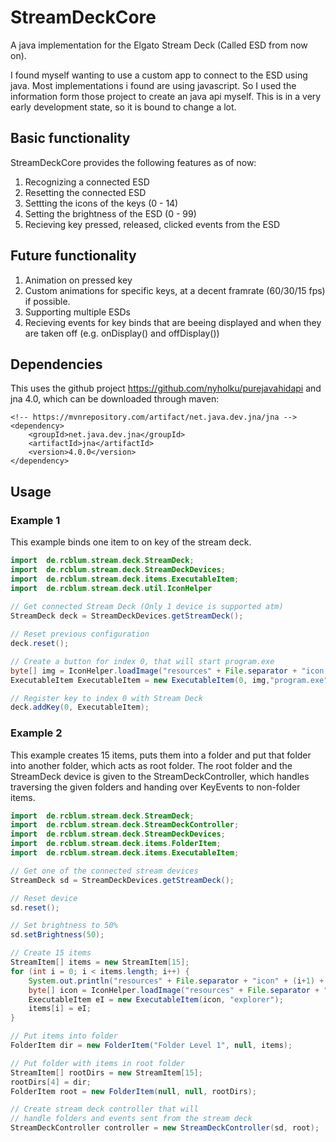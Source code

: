 # StreamDeckCore
A java implementation for the Elgato Stream Deck (Called ESD from now on).

I found myself wanting to use a custom app to connect to the ESD using java. Most implementations i found are using javascript. So I used the information form those project to create an java api myself. This is in a very early development state, so it is bound to change a lot.

## Basic functionality
StreamDeckCore provides the following features as of now:
1. Recognizing a connected ESD
2. Resetting the connected ESD
3. Settting the icons of the keys (0 - 14)
4. Setting the brightness of the ESD (0 - 99)
5. Recieving key pressed, released, clicked events from the ESD

## Future functionality
1. Animation on pressed key
2. Custom animations for specific keys, at a decent framrate (60/30/15 fps) if possible.
3. Supporting multiple ESDs
4. Recieving events for key binds that are beeing displayed and when they are taken off (e.g. onDisplay() and offDisplay())

## Dependencies
This uses the github project https://github.com/nyholku/purejavahidapi and jna 4.0, which can be downloaded through maven:

    <!-- https://mvnrepository.com/artifact/net.java.dev.jna/jna -->
    <dependency>
        <groupId>net.java.dev.jna</groupId>
        <artifactId>jna</artifactId>
        <version>4.0.0</version>
    </dependency>

## Usage
### Example 1
This example binds one item to on key of the stream deck.
```java
import  de.rcblum.stream.deck.StreamDeck;
import  de.rcblum.stream.deck.StreamDeckDevices;
import  de.rcblum.stream.deck.items.ExecutableItem;
import  de.rcblum.stream.deck.util.IconHelper
    
// Get connected Stream Deck (Only 1 device is supported atm)
StreamDeck deck = StreamDeckDevices.getStreamDeck();

// Reset previous configuration
deck.reset();

// Create a button for index 0, that will start program.exe
byte[] img = IconHelper.loadImage("resources" + File.separator + "icon.png");
ExecutableItem ExecutableItem = new ExecutableItem(0, img,"program.exe");

// Register key to index 0 with Stream Deck
deck.addKey(0, ExecutableItem);
```
### Example 2
This example creates 15 items, puts them into a folder and put that folder into another folder, which acts as root folder. The root folder and the StreamDeck device is given to the StreamDeckController, which handles traversing the given folders and handing over KeyEvents to non-folder items.
```java
import  de.rcblum.stream.deck.StreamDeck;
import  de.rcblum.stream.deck.StreamDeckController;
import  de.rcblum.stream.deck.StreamDeckDevices;
import  de.rcblum.stream.deck.items.FolderItem;
import  de.rcblum.stream.deck.items.ExecutableItem;

// Get one of the connected stream devices
StreamDeck sd = StreamDeckDevices.getStreamDeck();

// Reset device
sd.reset();

// Set brightness to 50%
sd.setBrightness(50);

// Create 15 items
StreamItem[] items = new StreamItem[15];
for (int i = 0; i < items.length; i++) {
	System.out.println("resources" + File.separator + "icon" + (i+1) + ".png");
	byte[] icon = IconHelper.loadImage("resources" + File.separator + "icon" + (i+1) + ".png");
	ExecutableItem eI = new ExecutableItem(icon, "explorer");
	items[i] = eI;
}

// Put items into folder
FolderItem dir = new FolderItem("Folder Level 1", null, items);

// Put folder with items in root folder
StreamItem[] rootDirs = new StreamItem[15];
rootDirs[4] = dir;
FolderItem root = new FolderItem(null, null, rootDirs);

// Create stream deck controller that will
// handle folders and events sent from the stream deck
StreamDeckController controller = new StreamDeckController(sd, root);
```


